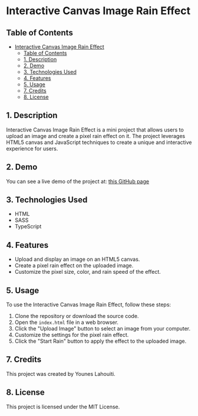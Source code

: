 # Interactive Canvas Image Rain Effect

## Table of Contents

- [Interactive Canvas Image Rain Effect](#interactive-canvas-image-rain-effect)
  - [Table of Contents](#table-of-contents)
  - [1. Description](#1-description)
  - [2. Demo](#2-demo)
  - [3. Technologies Used](#3-technologies-used)
  - [4. Features](#4-features)
  - [5. Usage](#5-usage)
  - [7. Credits](#7-credits)
  - [8. License](#8-license)

## 1. Description

Interactive Canvas Image Rain Effect is a mini project that allows users to upload an image and create a pixel rain effect on it. The project leverages HTML5 canvas and JavaScript techniques to create a unique and interactive experience for users.

## 2. Demo

You can see a live demo of the project at: [this GitHub page](https://lephenix47.github.io/Pixel-image-rain_Younes-Lahouiti/)

## 3. Technologies Used

- HTML
- SASS
- TypeScript

## 4. Features

- Upload and display an image on an HTML5 canvas.
- Create a pixel rain effect on the uploaded image.
- Customize the pixel size, color, and rain speed of the effect.

## 5. Usage

To use the Interactive Canvas Image Rain Effect, follow these steps:

1. Clone the repository or download the source code.
2. Open the `index.html` file in a web browser.
3. Click the "Upload Image" button to select an image from your computer.
4. Customize the settings for the pixel rain effect.
5. Click the "Start Rain" button to apply the effect to the uploaded image.

## 7. Credits

This project was created by Younes Lahouiti.

## 8. License

This project is licensed under the MIT License.

